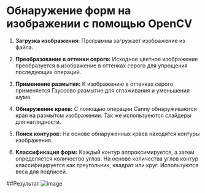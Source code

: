 # Обнаружение форм на изображении с помощью OpenCV

1. **Загрузка изображения:** Программа загружает изображение из файла.

2. **Преобразование в оттенки серого:** Исходное цветное изображение преобразуется в изображение в оттенках серого для упрощения последующих операций.

3. **Применение размытия:** К изображению в оттенках серого применяется Гауссово размытие для сглаживания и уменьшения шума.

4. **Обнаружение краев:** С помощью операции Canny обнаруживаются края на размытом изображении. Так же используеются слайдеры для наглядности.

5. **Поиск контуров:** На основе обнаруженных краев находятся контуры изображения.

6. **Классификация форм:** Каждый контур аппроксимируется, а затем определяется количество углов. На основе количества углов контур классифицируется как треугольник, квадрат или круг. Используются веса для подписей.

##Результат
![image](https://github.com/esinkirill/practice_opencv_3/assets/78916798/1abb6483-3451-4669-8476-d91bad40e511)

